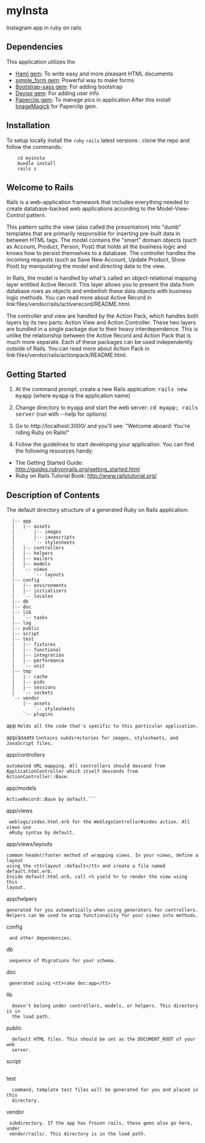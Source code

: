 # myInsta
Instagram app in ruby on rails

## Dependencies
This application utilizes the 
* [Haml gem](https://github.com/haml/haml): To write easy and more pleasant HTML documents
* [simple_form gem](https://github.com/plataformatec/simple_form): Powerful way to make forms
* [Bootstrap-sass gem](https://github.com/twbs/bootstrap-sass): For adding bootstrap
* [Devise gem](https://github.com/plataformatec/devise): For adding user info
* [Paperclip gem](https://github.com/thoughtbot/paperclip): To manage pics in application
After this install [ImageMagick](https://github.com/ImageMagick/ImageMagick) for Paperclip gem.

## Installation
To setup locally install the `ruby` `rails` latest versions :
clone the repo and follow the commands:
``` git clone https://github.com/Paarmita/myinsta.git 
    cd myinsta
    bundle install
    rails s
```

## Welcome to Rails

Rails is a web-application framework that includes everything needed to create
database-backed web applications according to the Model-View-Control pattern.

This pattern splits the view (also called the presentation) into "dumb"
templates that are primarily responsible for inserting pre-built data in between
HTML tags. The model contains the "smart" domain objects (such as Account,
Product, Person, Post) that holds all the business logic and knows how to
persist themselves to a database. The controller handles the incoming requests
(such as Save New Account, Update Product, Show Post) by manipulating the model
and directing data to the view.

In Rails, the model is handled by what's called an object-relational mapping
layer entitled Active Record. This layer allows you to present the data from
database rows as objects and embellish these data objects with business logic
methods. You can read more about Active Record in
link:files/vendor/rails/activerecord/README.html.

The controller and view are handled by the Action Pack, which handles both
layers by its two parts: Action View and Action Controller. These two layers
are bundled in a single package due to their heavy interdependence. This is
unlike the relationship between the Active Record and Action Pack that is much
more separate. Each of these packages can be used independently outside of
Rails. You can read more about Action Pack in
link:files/vendor/rails/actionpack/README.html.


## Getting Started

1. At the command prompt, create a new Rails application:
       <tt>rails new myapp</tt> (where <tt>myapp</tt> is the application name)

2. Change directory to <tt>myapp</tt> and start the web server:
       <tt>cd myapp; rails server</tt> (run with --help for options)

3. Go to http://localhost:3000/ and you'll see:
       "Welcome aboard: You're riding Ruby on Rails!"

4. Follow the guidelines to start developing your application. You can find
the following resources handy:

* The Getting Started Guide: http://guides.rubyonrails.org/getting_started.html
* Ruby on Rails Tutorial Book: http://www.railstutorial.org/


## Description of Contents

The default directory structure of a generated Ruby on Rails application:
```
  |-- app
  |   |-- assets
  |       |-- images
  |       |-- javascripts
  |       `-- stylesheets
  |   |-- controllers
  |   |-- helpers
  |   |-- mailers
  |   |-- models
  |   `-- views
  |       `-- layouts
  |-- config
  |   |-- environments
  |   |-- initializers
  |   `-- locales
  |-- db
  |-- doc
  |-- lib
  |   `-- tasks
  |-- log
  |-- public
  |-- script
  |-- test
  |   |-- fixtures
  |   |-- functional
  |   |-- integration
  |   |-- performance
  |   `-- unit
  |-- tmp
  |   |-- cache
  |   |-- pids
  |   |-- sessions
  |   `-- sockets
  `-- vendor
      |-- assets
          `-- stylesheets
      `-- plugins
```
app
  ```Holds all the code that's specific to this particular application.```

app/assets
  ```Contains subdirectories for images, stylesheets, and JavaScript files.```

app/controllers
  ``` Holds controllers that should be named like weblogs_controller.rb for
  automated URL mapping. All controllers should descend from
  ApplicationController which itself descends from ActionController::Base.
  ```

app/models
  ``` Holds models that should be named like post.rb. Models descend from
  ActiveRecord::Base by default.```
```
app/views
 ``` Holds the template files for the view that should be named like
  weblogs/index.html.erb for the WeblogsController#index action. All views use
  eRuby syntax by default.
  ```

app/views/layouts
  ``` Holds the template files for layouts to be used with views. This models the
  common header/footer method of wrapping views. In your views, define a layout
  using the <tt>layout :default</tt> and create a file named default.html.erb.
  Inside default.html.erb, call <% yield %> to render the view using this
  layout.
 ```
app/helpers
  ``` Holds view helpers that should be named like weblogs_helper.rb. These are
  generated for you automatically when using generators for controllers.
  Helpers can be used to wrap functionality for your views into methods.
```
config
 ``` Configuration files for the Rails environment, the routing map, the database,
  and other dependencies.
```
db
 ``` Contains the database schema in schema.rb. db/migrate contains all the
  sequence of Migrations for your schema.
```
doc
 ``` This directory is where your application documentation will be stored when
  generated using <tt>rake doc:app</tt>
```
lib
```  Application specific libraries. Basically, any kind of custom code that
  doesn't belong under controllers, models, or helpers. This directory is in
  the load path.
```
public
```  The directory available for the web server. Also contains the dispatchers and the
  default HTML files. This should be set as the DOCUMENT_ROOT of your web
  server.
```
script
``` Helper scripts for automation and generation.
```
test
```  Unit and functional tests along with fixtures. When using the rails generate
  command, template test files will be generated for you and placed in this
  directory.
```
vendor
 ``` External libraries that the application depends on. Also includes the plugins
  subdirectory. If the app has frozen rails, those gems also go here, under
  vendor/rails/. This directory is in the load path.
```
